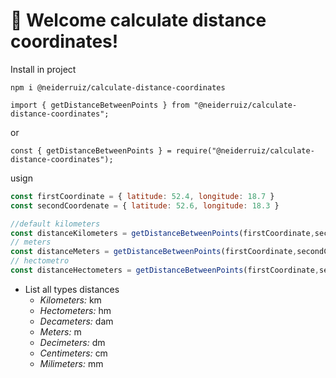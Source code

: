 # 🚀 Welcome calculate distance coordinates!

Install in project

```shell
npm i @neiderruiz/calculate-distance-coordinates
```

```shell
import { getDistanceBetweenPoints } from "@neiderruiz/calculate-distance-coordinates";
```

or

```node
const { getDistanceBetweenPoints } = require("@neiderruiz/calculate-distance-coordinates");
```

usign

```js
const firstCoordinate = { latitude: 52.4, longitude: 18.7 }
const secondCoordenate = { latitude: 52.6, longitude: 18.3 }

//default kilometers
const distanceKilometers = getDistanceBetweenPoints(firstCoordinate,secondCoordenate)
// meters
const distanceMeters = getDistanceBetweenPoints(firstCoordinate,secondCoordenate, 'm')
// hectometro
const distanceHectometers = getDistanceBetweenPoints(firstCoordinate,secondCoordenate, 'hm')

```

- List all types distances
    - *Kilometers:* km
    - *Hectometers:* hm
    - *Decameters:* dam
    - *Meters:* m
    - *Decimeters:* dm
    - *Centimeters:* cm
    - *Milimeters:* mm
